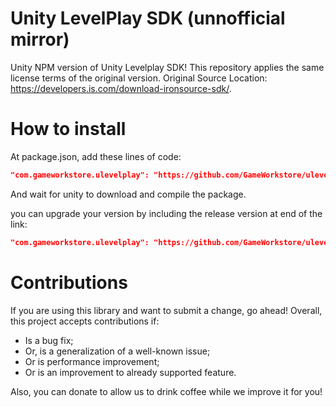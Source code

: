 # Unity LevelPlay SDK (unnofficial mirror)

Unity NPM version of Unity Levelplay SDK! This repository applies the same license terms of the original version.
Original Source Location: https://developers.is.com/download-ironsource-sdk/.

# How to install

At package.json, add these lines of code:
```json
"com.gameworkstore.ulevelplay": "https://github.com/GameWorkstore/ulevelplaysdk#7.2.7"
```

And wait for unity to download and compile the package.

you can upgrade your version by including the release version at end of the link:
```json
"com.gameworkstore.ulevelplay": "https://github.com/GameWorkstore/ulevelplaysdk#7.2.7"
```

# Contributions

If you are using this library and want to submit a change, go ahead! Overall, this project accepts contributions if:
- Is a bug fix;
- Or, is a generalization of a well-known issue;
- Or is performance improvement;
- Or is an improvement to already supported feature.

Also, you can donate to allow us to drink coffee while we improve it for you!
